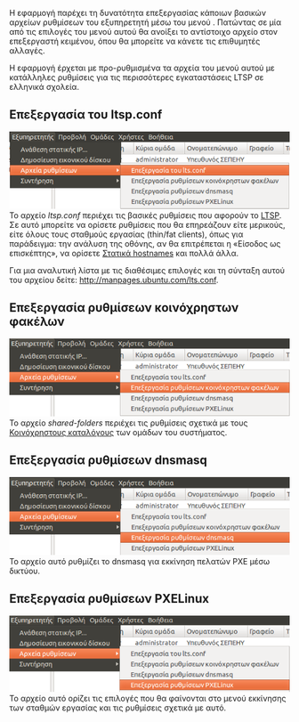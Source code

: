 Η εφαρμογή  παρέχει τη δυνατότητα επεξεργασίας κάποιων βασικών αρχείων
ρυθμίσεων του εξυπηρετητή μέσω του μενού . Πατώντας σε μία από τις
επιλογές του μενού αυτού θα ανοίξει το αντίστοιχο αρχείο στον
επεξεργαστή κειμένου, όπου θα μπορείτε να κάνετε τις επιθυμητές
αλλαγές.

Η εφαρμογή έρχεται με προ-ρυθμισμένα τα αρχεία του μενού αυτού με
κατάλληλες ρυθμίσεις για τις περισσότερες εγκαταστάσεις LTSP σε
ελληνικά σχολεία.

## Επεξεργασία του ltsp.conf

[*![](Schscripts_ltsconf.png)*](Schscripts_ltsconf.png) Το αρχείο *ltsp.conf*
περιέχει τις βασικές ρυθμίσεις που αφορούν το
[LTSP](../LTSP/index.md). Σε αυτό μπορείτε να ορίσετε ρυθμίσεις που
θα επηρεάζουν είτε μερικούς, είτε όλους τους σταθμούς εργασίας (thin/fat
clients), όπως για παράδειγμα: την ανάλυση της οθόνης, αν θα επιτρέπεται
η «Είσοδος ως επισκέπτης», να ορίσετε [Στατικά
hostnames](../LTSP/Προχωρημένα/Στατικά_hostnames.md) και
πολλά άλλα.

Για μια αναλυτική λίστα με τις διαθέσιμες επιλογές και τη σύνταξη αυτού
του αρχείου δείτε: <http://manpages.ubuntu.com/lts.conf>.

## Επεξεργασία ρυθμίσεων κοινόχρηστων φακέλων

[*![](Schscripts_sharedfolders.png)*](Schscripts_sharedfolders.png) Το αρχείο
*shared-folders* περιέχει τις ρυθμίσεις σχετικά με τους [Κοινόχρηστους
καταλόγους](Κοινόχρηστοι_κατάλογοι.md) των
ομάδων του συστήματος.





## Επεξεργασία ρυθμίσεων dnsmasq

[*![](Schscripts_dnsmasq.png)*](Schscripts_dnsmasq.png) Το αρχείο αυτό
ρυθμίζει το dnsmasq για εκκίνηση πελατών PXE μέσω δικτύου.





## Επεξεργασία ρυθμίσεων PXELinux

[*![](Schscripts_pxelinux.png)*](Schscripts_pxelinux.png) Το αρχείο αυτό
ορίζει τις επιλογές που θα φαίνονται στο μενού εκκίνησης των
σταθμών εργασίας και τις ρυθμίσεις σχετικά με αυτό.
